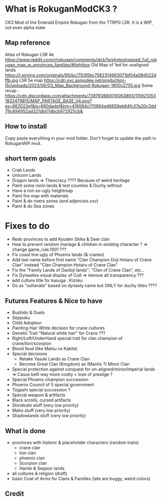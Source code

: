 # What is RokuganModCK3 ?
CK3 Mod of the Emerald Empire Rokugan from the TTRPG L5R.
It is a WIP, not even alpha state

## Map reference 
Atlas of Rokugan L5R 4e
https://www.reddit.com/r/rokugan/comments/jdcb7e/photoshopped_full_rokugan_map_w_provinces_families/#lightbox
Old Map of 1ed for unaligned lands
https://i.pinimg.com/originals/95/bc/75/95bc7582314663071bf04a08d022dffb.jpg
L5R 5e map 
https://cdn.svc.asmodee.net/production-l5r/uploads/2023/06/03_Map_Background-Rokugan-1900x2755.jpg
Some recap :
https://cdn.discordapp.com/attachments/739793880010063893/1159210531832479815/MAP_PARTAGE_BASE_V4.png?ex=662022ef&is=660dadef&hm=419084cf70964e46659eb64fc07a20c3dd79c694952ad321db07dbcb972925cb&



## How to install
Copy paste everything in your mod folder. Don't forget to update the path in RokuganWIP.mod.

## short term goals
- Crab Lands
- Unicorn Lands
- Dragon lands => Theocracy ???? Because of weird heritage
- Paint some ronin lands & test counties & Duchy without   
- Have a not-so-ugly heightmap
- Paint the map with materials
- Paint & do rivers zones (and adjencies.csv)
- Paint & do Sea zones 

# Fixes to do
- Redo provinces to add Kyuden Shika & Deer clan
- How to prevent random mariage & children in existing character ? => change game_rule.1001 ???
- Fix coast line ugly of Phoenix lands (& cranes)
- Add last name before first name "Clan Champion Doji Hotaru of Crane Clan" instead "Clan Champion Hotaru of Crane Clan"
- Fix the "Family Lands of Daidoji lands"; "Clan of Crane Clan", etc...
- Fix Dynasties visual display of CoA => remove all transparency ???
- add culture title for kasuga : Kizoku
- Do as "sultanate" based on dynasty name but ONLY for duchy titles ????

## Futures Features & Nice to have
- Bushido & Duels
- Seppuku
- Child Adoption
- Painting Hair White decision for crane cultures
- Genetic Trait "Natural white hair" for Crane ???
- Right/Left/UnderHand special trait for clan champion of crane/lion/scorpion
- Blood feud (like Matsu vs Kakita)
- Special decisions
	- Retake Yasuki Lands as Crane Clan
 	- Become Great Clan (Kingdom) as (Mantis ?) Minor Clan 
- Special protection against conquest for un-aligned/minor/imperial lands => Casus belli way more costly + lose of prestige ?
- Special Phoenix champion succession
- Phoenix Council of 5 special government
- Togashi special succession ?
- Special weapon & artifacts
- Black scrolls, cursed artifacts
- Shindoshi stuff (very low priority)
- Maho stuff (very low priority)
- Shadowlands stuff (very low priority)

## What is done
- provinces with historic & placeholder characters (random traits)
	- crane clan
	- lion clan
	- phoenix clan
	- Scorpion clan
	- Hantei & Seppun lands
- all cultures & religion (draft)
- basic Coat of Arms for Clans & Families (late are buggy, weird colors)

## Credit
